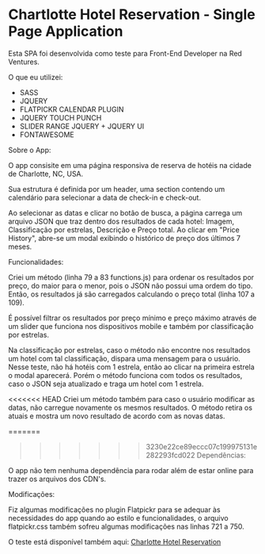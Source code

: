 # Chartlotte Hotel Reservation - Single Page Application

Esta SPA foi desenvolvida como teste para Front-End Developer na Red Ventures.

O que eu utilizei:

* SASS
* JQUERY
* FLATPICKR CALENDAR PLUGIN
* JQUERY TOUCH PUNCH
* SLIDER RANGE JQUERY + JQUERY UI
* FONTAWESOME

Sobre o App:

O app consisite em uma página responsiva de reserva de hotéis na cidade de Charlotte, NC, USA.

Sua estrutura é definida por um header, uma section contendo um calendário para selecionar a data de check-in e check-out.

Ao selecionar as datas e clicar no botão de busca, a página carrega um arquivo JSON que traz dentro dos resultados de cada hotel: Imagem, Classificação por estrelas, Descrição e Preço total. Ao clicar em "Price History", abre-se um modal exibindo o histórico de preço dos últimos 7 meses.

Funcionalidades:

Criei um método (linha 79 a 83 functions.js) para ordenar os resultados por preço, do maior para o menor, pois o JSON não possui uma ordem do tipo. Então, os resultados já são carregados calculando o preço total (linha 107 a 109).

É possível filtrar os resultados por preço mínimo e preço máximo através de um slider que funciona nos dispositivos mobile e também por classificação por estrelas.

Na classificação por estrelas, caso o método não encontre nos resultados um hotel com tal classificação, dispara uma mensagem para o usuário. Nesse teste, não há hotéis com 1 estrela, então ao clicar na primeira estrela o modal aparecerá. Porém o método funciona com todos os resultados, caso o JSON seja atualizado e traga um hotel com 1 estrela.

<<<<<<< HEAD
Criei um método também para caso o usuário modificar as datas, não carregue novamente os mesmos resultados. O método retira os atuais e mostra um novo resultado de acordo com as novas datas.

=======
>>>>>>> 3230e22ce89eccc07c199975131e282293fcd022
Dependências:

O app não tem nenhuma dependência para rodar além de estar online para trazer os arquivos dos CDN's.

Modificações:

Fiz algumas modificações no plugin Flatpickr para se adequar às necessidades do app quando ao estilo e funcionalidades, o arquivo flatpickr.css também sofreu algumas modificações nas linhas 721 a 750.


O teste está disponível também aqui: <a href="http://vegners.com/projects/testerv/" target="_blank">Charlotte Hotel Reservation</a>
